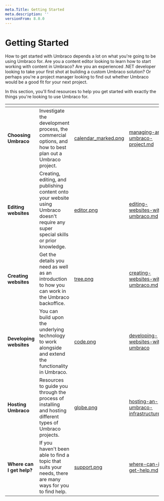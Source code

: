 ```yaml
---
meta.Title: Getting Started
meta.description: ''
versionFrom: 8.0.0
---
```


# Getting Started

How to get started with Umbraco depends a lot on what you're going to be using Umbraco for. Are you a content editor looking to learn how to start working with content in Umbraco? Are you an experienced .NET developer looking to take your first shot at building a custom Umbraco solution? Or perhaps you're a project manager looking to find out whether Umbraco would be a good fit for your next project.

In this section, you'll find resources to help you get started with exactly the things you're looking to use Umbraco for.

<table data-card-size="large" data-view="cards"><thead><tr><th></th><th></th><th data-hidden data-card-cover data-type="files"></th><th data-hidden data-card-target data-type="content-ref"></th></tr></thead><tbody><tr><td><strong>Choosing Umbraco</strong></td><td>Investigate the development process, the commercial options, and how to best plan out a Umbraco project.</td><td><a href="images/calendar_marked.png">calendar_marked.png</a></td><td><a href="managing-an-umbraco-project.md">managing-an-umbraco-project.md</a></td></tr><tr><td><strong>Editing websites</strong></td><td>Creating, editing, and publishing content onto your website using Umbraco doesn't require any super special skills or prior knowledge.</td><td><a href="images/editor.png">editor.png</a></td><td><a href="editing-websites-with-umbraco.md">editing-websites-with-umbraco.md</a></td></tr><tr><td><strong>Creating websites</strong></td><td>Get the details you need as well as an introduction to how you can work in the Umbraco backoffice.</td><td><a href="images/tree.png">tree.png</a></td><td><a href="creating-websites-with-umbraco.md">creating-websites-with-umbraco.md</a></td></tr><tr><td><strong>Developing websites</strong></td><td>You can build upon the underlying technology to work alongside and extend the functionality in Umbraco.</td><td><a href="images/code.png">code.png</a></td><td><a href="developing-websites-with-umbraco/">developing-websites-with-umbraco</a></td></tr><tr><td><strong>Hosting Umbraco</strong></td><td>Resources to guide you through the process of installing and hosting different types of Umbraco projects.</td><td><a href="images/globe.png">globe.png</a></td><td><a href="hosting-an-umbraco-infrastructure.md">hosting-an-umbraco-infrastructure.md</a></td></tr><tr><td><strong>Where can I get help?</strong></td><td>If you haven't been able to find a topic that suits your needs, there are many ways for you to find help.</td><td><a href="images/support.png">support.png</a></td><td><a href="../where-can-i-get-help.md">where-can-i-get-help.md</a></td></tr></tbody></table>
